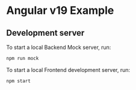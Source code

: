 # Angular v19 Example



## Development server

To start a local Backend Mock server, run:

```bash
npm run mock
```


To start a local Frontend development server, run:

```bash
npm start
```
